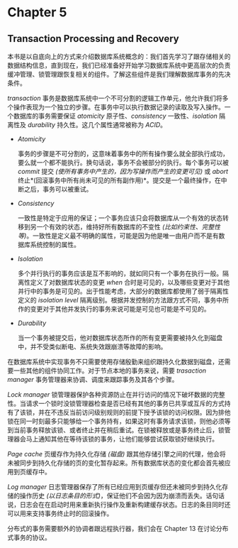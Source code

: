 # Chapter 5

## Transaction Processing and Recovery

本书是以自底向上的方式来介绍数据库系统概念的：我们首先学习了跟存储相关的数据结构信息，直到现在，我们已经准备好开始学习数据库系统中更高层次的负责缓冲管理、锁管理跟恢复相关的组件。了解这些组件是我们理解数据库事务的先决条件。

*transaction* 事务是数据库系统中一个不可分割的逻辑工作单元，他允许我们将多个操作表现为一个独立的步骤。在事务中可以执行数据记录的读取及写入操作。一个数据库的事务需要保证 *atomicity* 原子性、*consistency* 一致性、*isolation* 隔离性及 *durability* 持久性。这几个属性通常被称为 *ACID*。

- *Atomicity*

  事务的步骤是不可分割的，这意味着事务中的所有操作要么就全部执行成功，要么就一个都不能执行。换句话说，事务不会被部分的执行。每个事务可以被 *commit* 提交 *(使所有事务中产生的，因为写操作而产生的变更可见)* 或 *abort* 终止*(回滚事务中所有尚未可见的所有副作用)*。提交是一个最终操作，在中断之后，事务可以被重试。

- *Consistency*

  一致性是特定于应用的保证；一个事务应该只会将数据库从一个有效的状态转移到另一个有效的状态，维持好所有数据库的不变性 *(比如约束性、完整性等)*。一致性是定义最不明确的属性，可能是因为他是唯一由用户而不是有数据库系统控制的属性。

- *Isolation*

  多个并行执行的事务应该是互不影响的，就如同只有一个事务在执行一般。隔离性定义了对数据库状态的变更 *when* 合时是可见的，以及哪些变更对于其他并行中的事务是可见的。出于性能考虑，大部分的数据库都使用了弱于隔离性定义的 *isolation level* 隔离级别。根据并发控制的方法跟方式不同，事务中所作的变更对于其他并发执行的事务来说可能是可见也可能是不可见的。

- *Durability*

  当一个事务被提交后，他对数据库状态所作的所有变更需要被持久化到磁盘中，并不受类似断电、系统失效跟崩溃等故障的影响。

在数据库系统中实现事务不只需要使用存储殷勤来组织跟持久化数据到磁盘，还需要一些其他的组件协同工作。对于节点本地的事务来说，需要 *trasaction manager* 事务管理器来协调、调度来跟踪事务及其各个步骤。

*Lock manager* 锁管理器保护各种资源防止在并行访问的情况下破坏数据的完整性。当请求一个锁时没锁管理器检查是否已经有其他的事务已共享或互斥的方式持有了该锁，并在不违反当前访问级别规则的前提下授予该锁的访问权限。因为排他锁在同一时刻最多只能够给一个事务持有，如果这时有事务请求该锁，则他必须等到当前事务释放该锁、或者终止并在稍后重试。在锁被释放或是事务终止后，锁管理器会马上通知其他在等待该锁的事务，让他们能够尝试获取锁好继续执行。

*Page cache* 页缓存作为持久化存储 *(磁盘)* 跟其他存储引擎之间的代理，他会将未被同步到持久化存储的页的变化暂存起来。所有数据库状态的变化都会首先被应用到页缓存中。

*Log manager* 日志管理器保存了所有已经应用到页缓存但还未被同步到持久化存储的操作历史 *(以日志条目的形式)*，保证他们不会因为因为崩溃而丢失。话句话说，日志会在在启动时用来重新执行操作及重新构建缓存状态。日志的条目同时还可以用来支持事务终止时的回滚操作。

分布式的事务需要额外的协调者跟远程执行器，我们会在 Chapter 13 在讨论分布式事务的协议。





























